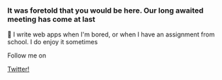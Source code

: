 ### It was foretold that you would be here. Our long awaited meeting has come at last <br>
🔭 I write web apps when I'm bored, or when I have an assignment from school. I do enjoy it sometimes <br>

Follow me on <a href="https://twitter.com/ryanwilliamske"><p>Twitter!</p></a>



      
      

<!--
**ryanwilliamske/ryanwilliamske** is a ✨ _special_ ✨ repository because its `README.md` (this file) appears on your GitHub profile.

-->
